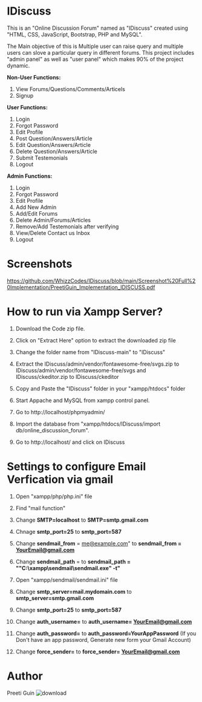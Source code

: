 # IDiscuss
This is an "Online Discussion Forum" named as "IDiscuss" created using "HTML, CSS, JavaScript, Bootstrap, PHP and MySQL".

The Main objective of this is Multiple user can raise query and multiple users can slove a particular query in different forums. This project includes "admin panel" as well as "user panel" which makes 90% of the project dynamic.

**Non-User Functions:**

1) View Forums/Questions/Comments/Articels 
2) Signup

**User Functions:**

1) Login
2) Forgot Password
3) Edit Profile
4) Post Question/Answers/Article
5) Edit Question/Answers/Article
6) Delete Question/Answers/Article
7) Submit Testemonials
8) Logout

**Admin Functions:**

1) Login
2) Forgot Password
3) Edit Profile
4) Add New Admin
5) Add/Edit Forums
6) Delete Admin/Forums/Articles
7) Remove/Add Testemonials after verifying
8) View/Delete Contact us Inbox
9) Logout

# Screenshots

https://github.com/WhizzCodes/IDiscuss/blob/main/Screenshot%20Full%20Implementation/PreetiGuin_Implementation_IDISCUSS.pdf

# How to run via Xampp Server? 
1)  Download the Code zip file.

2)  Click on "Extract Here" option to extract the downloaded zip file

3)  Change the folder name from "IDiscuss-main" to "IDiscuss"

4)  Extract the IDiscuss/admin/vendor/fontawesome-free/svgs.zip to IDiscuss/admin/vendor/fontawesome-free/svgs and IDiscuss/ckeditor.zip to IDiscuss/ckeditor

5)  Copy and Paste the "IDiscuss" folder in your "xampp/htdocs" folder

6)  Start Appache and MySQL from xampp control panel.
 
7)  Go to http://localhost/phpmyadmin/

8)  Import the database from "xampp/htdocs/IDiscuss/import db/online_discussion_forum".

9)  Go to http://localhost/ and click on IDiscuss

# Settings to configure Email Verfication via gmail

1) Open "xampp/php/php.ini" file
2) Find "mail function"
3) Change **SMTP=localhost** to **SMTP=smtp.gmail.com**
4) Chnage **smtp_port=25** to **smtp_port=587**
5) Change **sendmail_from** = me@example.com" to **sendmail_from = YourEmail@gmail.com**
6) Change **sendmail_path** = to **sendmail_path = "\"C:\xampp\sendmail\sendmail.exe\" -t"**

7) Open "xampp/sendmail/sendmail.ini" file
8) Change **smtp_server=mail.mydomain.com** to **smtp_server=smtp.gmail.com**
9) Change **smtp_port=25** to **smtp_port=587**
10) Change **auth_username=** to **auth_username= YourEmail@gmail.com**
11) Change **auth_password=** to **auth_password=YourAppPassword** (If you Don't have an app password, Generate new form your Gmail Account)
12) Change **force_sender=** to **force_sender= YourEmail@gmail.com**

# Author
 Preeti Guin
 ![download](https://user-images.githubusercontent.com/74658164/181393699-9fe61334-6bc1-4678-b3f8-33a46121d43a.png)



